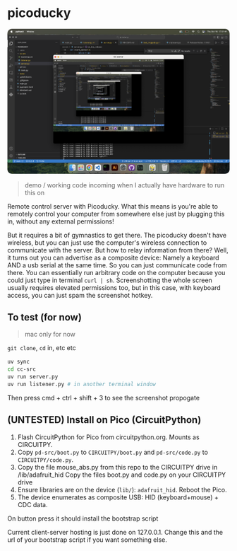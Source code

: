 # picoducky

<img src="demo.png" style="border-radius: 10px">

> demo / working code incoming when I actually have hardware to run this on

Remote control server with Picoducky. What this means is you're able to remotely control your computer from somewhere else just by plugging this in, without any external permissions!

But it requires a bit of gymnastics to get there. The picoducky doesn't have wireless, but you can just use the computer's wireless connection to communicate with the server. But how to relay information from there? Well, it turns out you can advertise as a composite device: Namely a keyboard AND a usb serial at the same time. So you can just communicate code from there. You can essentially run arbitrary code on the computer because you could just type in terminal `curl | sh`. Screenshotting the whole screen usually requires elevated permissions too, but in this case, with keyboard access, you can just spam the screenshot hotkey.

## To test (for now)

> mac only for now

`git clone`, `cd` in, etc etc

```bash
uv sync
cd cc-src
uv run server.py
uv run listener.py # in another terminal window
```

Then press cmd + ctrl + shift + 3 to see the screenshot propogate

## (UNTESTED) Install on Pico (CircuitPython)

1. Flash CircuitPython for Pico from circuitpython.org. Mounts as CIRCUITPY.
2. Copy `pd-src/boot.py` to `CIRCUITPY/boot.py` and `pd-src/code.py` to `CIRCUITPY/code.py`.
3. Copy the file mouse_abs.py from this repo to the CIRCUITPY drive in /lib/adafruit_hid Copy the files boot.py and code.py on your CIRCUITPY drive
4. Ensure libraries are on the device (`lib/`): `adafruit_hid`. Reboot the Pico.
5. The device enumerates as composite USB: HID (keyboard+mouse) + CDC data.

On button press it should install the bootstrap script

Current client-server hosting is just done on 127.0.0.1. Change this and the url of your bootstrap script if you want something else.
